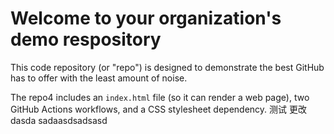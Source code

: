 # Welcome to your organization's demo respository
This code repository (or "repo") is designed to demonstrate the best GitHub has to offer with the least amount of noise.

The repo4 includes an `index.html` file (so it can render a web page), two GitHub Actions workflows, and a CSS stylesheet dependency.
测试 更改   dasda sadaasdsadsasd